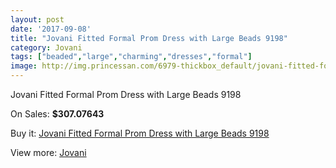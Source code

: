 ```yaml
---
layout: post
date: '2017-09-08'
title: "Jovani Fitted Formal Prom Dress with Large Beads 9198"
category: Jovani
tags: ["beaded","large","charming","dresses","formal"]
image: http://img.princessan.com/6979-thickbox_default/jovani-fitted-formal-prom-dress-with-large-beads-9198.jpg
---
```

Jovani Fitted Formal Prom Dress with Large Beads 9198

On Sales: **$307.07643**
<a href="https://www.princessan.com/en/jovani/3131-jovani-fitted-formal-prom-dress-with-large-beads-9198.html"><amp-img layout="responsive" width="600" height="600" src="//img.princessan.com/6979-thickbox_default/jovani-fitted-formal-prom-dress-with-large-beads-9198.jpg" alt="Jovani Fitted Formal Prom Dress with Large Beads 9198 0" /></a>
<a href="https://www.princessan.com/en/jovani/3131-jovani-fitted-formal-prom-dress-with-large-beads-9198.html"><amp-img layout="responsive" width="600" height="600" src="//img.princessan.com/6981-thickbox_default/jovani-fitted-formal-prom-dress-with-large-beads-9198.jpg" alt="Jovani Fitted Formal Prom Dress with Large Beads 9198 1" /></a>
<a href="https://www.princessan.com/en/jovani/3131-jovani-fitted-formal-prom-dress-with-large-beads-9198.html"><amp-img layout="responsive" width="600" height="600" src="//img.princessan.com/6980-thickbox_default/jovani-fitted-formal-prom-dress-with-large-beads-9198.jpg" alt="Jovani Fitted Formal Prom Dress with Large Beads 9198 2" /></a>

Buy it: [Jovani Fitted Formal Prom Dress with Large Beads 9198](https://www.princessan.com/en/jovani/3131-jovani-fitted-formal-prom-dress-with-large-beads-9198.html "Jovani Fitted Formal Prom Dress with Large Beads 9198")

View more: [Jovani](https://www.princessan.com/en/26-jovani "Jovani")